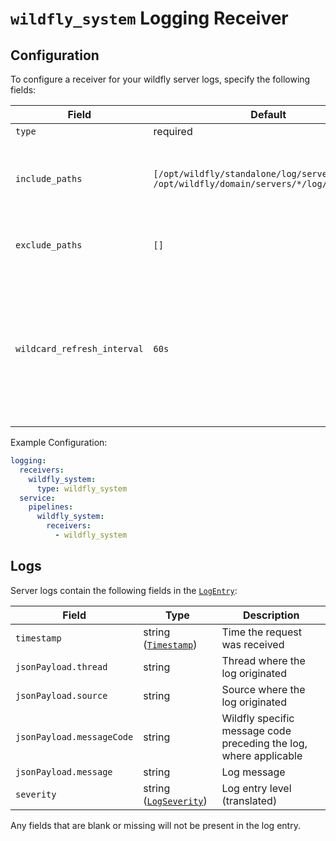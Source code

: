 # `wildfly_system` Logging Receiver

## Configuration

To configure a receiver for your wildfly server logs, specify the following fields:

| Field                 | Default                           | Description |
| ---                   | ---                               | ---         |
| `type`                | required                          | Must be `wildfly_system`. |
| `include_paths`       | `[/opt/wildfly/standalone/log/server.log, /opt/wildfly/domain/servers/*/log/server.log]` | A list of filesystem paths to read by tailing each file. A wild card (`*`) can be used in the paths; for example, `/var/log/wildfly*/*.log`.
| `exclude_paths`       | `[]`                              | A list of filesystem path patterns to exclude from the set matched by `include_paths`.
| `wildcard_refresh_interval` | `60s` | The interval at which wildcard file paths in include_paths are refreshed. Given as a time duration, for example 30s, 2m. This property might be useful under high logging throughputs where log files are rotated faster than the default interval. Must be a multiple of 1s.|

Example Configuration:

```yaml
logging:
  receivers:
    wildfly_system:
      type: wildfly_system
  service:
    pipelines:
      wildfly_system:
        receivers:
          - wildfly_system
```

## Logs

Server logs contain the following fields in the [`LogEntry`](https://cloud.google.com/logging/docs/reference/v2/rest/v2/LogEntry):

| Field | Type | Description |
| ---   | ---- | ----------- |
| `timestamp` | string ([`Timestamp`](https://developers.google.com/protocol-buffers/docs/reference/google.protobuf#google.protobuf.Timestamp)) | Time the request was received |
| `jsonPayload.thread` | string | Thread where the log originated |
| `jsonPayload.source` | string | Source where the log originated |
| `jsonPayload.messageCode` | string | Wildfly specific message code preceding the log, where applicable |
| `jsonPayload.message` | string | Log message |
| `severity` | string ([`LogSeverity`](https://cloud.google.com/logging/docs/reference/v2/rest/v2/LogEntry#LogSeverity)) | Log entry level (translated) |

Any fields that are blank or missing will not be present in the log entry.
